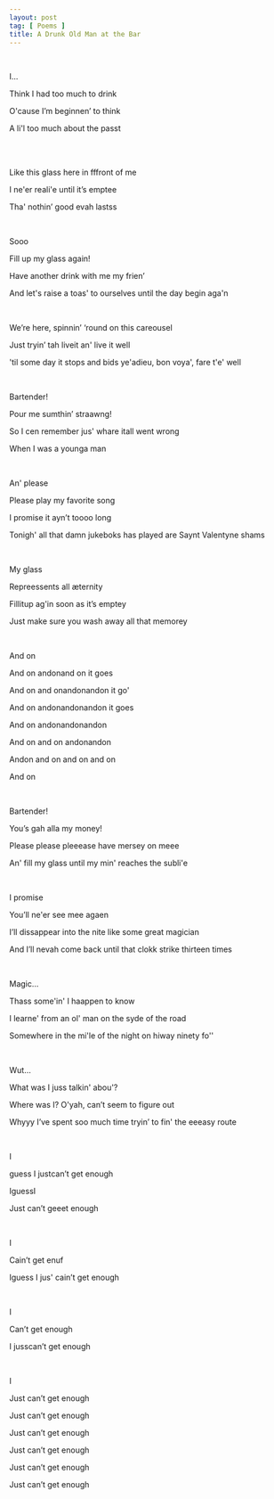 ```yaml
---
layout: post
tag: [ Poems ]
title: A Drunk Old Man at the Bar
---
```


<br/>

I...

Think I had too much to drink

O'cause I’m beginnen’ to think

A li'l too much about the passt

<br/> 

Like this glass here in fffront of me

I ne'er reali'e until it’s emptee

Tha' nothin’ good evah lastss

<br/>

Sooo

Fill up my glass again!

Have another drink with me my frien’

And let's raise a toas' to ourselves until the day begin aga'n

<br/>

We’re here, spinnin’ ‘round on this careousel

Just tryin’ tah liveit an' live it well

'til some day it stops and bids ye'adieu, bon voya', fare t'e' well

<br/>

Bartender!

Pour me sumthin’ straawng!

So I cen remember jus' whare itall went wrong

When I was a younga man

<br/>

An' please

Please play my favorite song

I promise it ayn’t toooo long

Tonigh' all that damn jukeboks has played are Saynt Valentyne shams

<br/>

My glass

Repreessents all æternity

Fillitup ag'in soon as it’s emptey

Just make sure you wash away all that memorey

<br/>

And on

And on andonand on it goes

And on and onandonandon it go'

And on andonandonandon it goes

And on andonandonandon

And on and on andonandon

Andon and on and on and on

And on

<br/>

Bartender!

You’s gah alla my money!

Please please pleeease have mersey on meee

An' fill my glass until my min' reaches the subli'e

<br/>

I promise

You’ll ne'er see mee agaen

I’ll dissappear into the nite like some great magician

And I’ll nevah come back until that clokk strike thirteen times

<br/>

Magic…

Thass some'in' I haappen to know

I learne' from an ol' man on the syde of the road

Somewhere in the mi'le of the night on hiway ninety fo''

<br/>

Wut…

What was I juss talkin' abou'?

Where was I? O'yah, can’t seem to figure out

Whyyy I’ve spent soo much time tryin’ to fin' the eeeasy route

<br/>

I

guess I justcan’t get enough

IguessI

Just can’t geeet enough

<br/>

I

Cain’t get enuf

Iguess I jus' cain’t get enough

<br/>

I

Can’t get enough

I jusscan’t get enough

<br/>

I

Just can’t get enough

Just can’t get enough

Just can’t get enough

Just can’t get enough

Just can’t get enough

Just can’t get enough

<br/>
